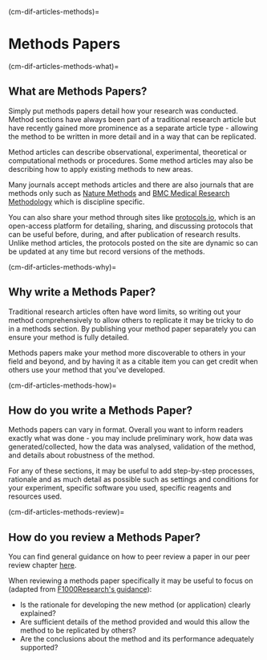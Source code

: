 (cm-dif-articles-methods)=
# Methods Papers 

(cm-dif-articles-methods-what)=
## What are Methods Papers?

Simply put methods papers detail how your research was conducted. 
Method sections have always been part of a traditional research article but have recently gained more prominence as a separate article type - allowing the method to be written in more detail and in a way that can be replicated.

Method articles can describe observational, experimental, theoretical or computational methods or procedures. 
Some method articles may also be describing how to apply existing methods to new areas.

Many journals accept methods articles and there are also journals that are methods only such as [Nature Methods](https://www.nature.com/nmeth/) and [BMC Medical Research Methodology](https://bmcmedresmethodol.biomedcentral.com/) which is discipline specific.

You can also share your method through sites like [protocols.io](https://www.protocols.io/), which is an open-access platform for detailing, sharing, and discussing protocols that can be useful before, during, and after publication of research results. 
Unlike method articles, the protocols posted on the site are dynamic so can be updated at any time but record versions of the methods.

(cm-dif-articles-methods-why)=
## Why write a Methods Paper?

Traditional research articles often have word limits, so writing out your method comprehensively to allow others to replicate it may be tricky to do in a methods section. 
By publishing your method paper separately you can ensure your method is fully detailed. 

Methods papers make your method more discoverable to others in your field and beyond, and by having it as a citable item you can get credit when others use your method that you've developed.

(cm-dif-articles-methods-how)=
## How do you write a Methods Paper?

Methods papers can vary in format. Overall you want to inform readers exactly what was done - you may include preliminary work, how data was generated/collected, how the data was analysed, validation of the method, and details about robustness of the method.

For any of these sections, it may be useful to add step-by-step processes, rationale and as much detail as possible such as settings and conditions for your experiment, specific software you used, specific reagents and resources used.


(cm-dif-articles-methods-review)=
## How do you review a Methods Paper?

You can find general guidance on how to peer review a paper in our peer review chapter [here](https://book.the-turing-way.org/communication/peer-review.html). 

When reviewing a methods paper specifically it may be useful to focus on (adapted from [F1000Research's guidance](https://f1000research.com/for-referees/guidelines)):
* Is the rationale for developing the new method (or application) clearly explained?
* Are sufficient details of the method provided and would this allow the method to be replicated by others?
* Are the conclusions about the method and its performance adequately supported?
